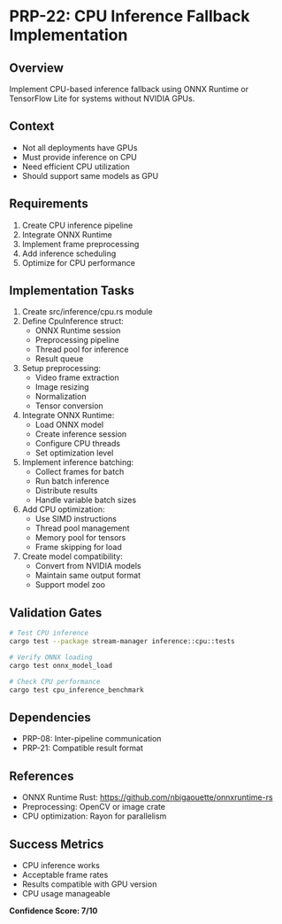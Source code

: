# PRP-22: CPU Inference Fallback Implementation

## Overview
Implement CPU-based inference fallback using ONNX Runtime or TensorFlow Lite for systems without NVIDIA GPUs.

## Context
- Not all deployments have GPUs
- Must provide inference on CPU
- Need efficient CPU utilization
- Should support same models as GPU

## Requirements
1. Create CPU inference pipeline
2. Integrate ONNX Runtime
3. Implement frame preprocessing
4. Add inference scheduling
5. Optimize for CPU performance

## Implementation Tasks
1. Create src/inference/cpu.rs module
2. Define CpuInference struct:
   - ONNX Runtime session
   - Preprocessing pipeline
   - Thread pool for inference
   - Result queue
3. Setup preprocessing:
   - Video frame extraction
   - Image resizing
   - Normalization
   - Tensor conversion
4. Integrate ONNX Runtime:
   - Load ONNX model
   - Create inference session
   - Configure CPU threads
   - Set optimization level
5. Implement inference batching:
   - Collect frames for batch
   - Run batch inference
   - Distribute results
   - Handle variable batch sizes
6. Add CPU optimization:
   - Use SIMD instructions
   - Thread pool management
   - Memory pool for tensors
   - Frame skipping for load
7. Create model compatibility:
   - Convert from NVIDIA models
   - Maintain same output format
   - Support model zoo

## Validation Gates
```bash
# Test CPU inference
cargo test --package stream-manager inference::cpu::tests

# Verify ONNX loading
cargo test onnx_model_load

# Check CPU performance
cargo test cpu_inference_benchmark
```

## Dependencies
- PRP-08: Inter-pipeline communication
- PRP-21: Compatible result format

## References
- ONNX Runtime Rust: https://github.com/nbigaouette/onnxruntime-rs
- Preprocessing: OpenCV or image crate
- CPU optimization: Rayon for parallelism

## Success Metrics
- CPU inference works
- Acceptable frame rates
- Results compatible with GPU version
- CPU usage manageable

**Confidence Score: 7/10**